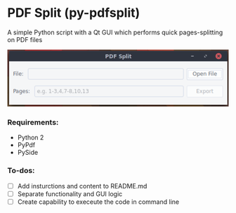 # PDF Split (py-pdfsplit)
A simple Python script with a Qt GUI which performs quick pages-splitting on PDF files

![Screenshot](/docs/screenshot.png?raw=true)

### Requirements:
- Python 2
- PyPdf
- PySide

### To-dos:
- [ ] Add insturctions and content to README.md
- [ ] Separate functionality and GUI logic
- [ ] Create capability to execeute the code in command line
